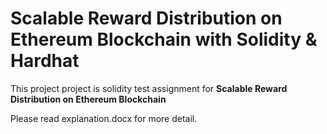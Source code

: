 # Scalable Reward Distribution on Ethereum Blockchain with Solidity & Hardhat

This project project is solidity test assignment for **Scalable Reward Distribution on Ethereum Blockchain**

Please read explanation.docx for more detail.